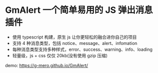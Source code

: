 # GmAlert 一个简单易用的 JS 弹出消息插件

- 使用 typescript 构建，原生 js 让你更轻松的融合进你自己的项目
- 支持 4 种消息类型，包括 notice、message、alert、infomation
- 每种消息类型支持多种样式，error、success、warning、info、loading
- 轻量级，js + css 仅仅 20kb(没有使用 gzip 压缩)

demo: <https://g-mero.github.io/GmAlert/>
